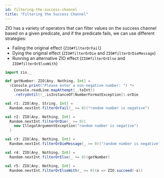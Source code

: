 ```yaml
---
id: filtering-the-success-channel
title: "Filtering the Success Channel"
---
```


ZIO has a variety of operators that can filter values on the success channel based on a given predicate, and if the predicate fails, we can use different strategies:

- Failing the original effect (`ZIO#filterOrFail`)
- Dying the original effect (`ZIO#filterOrDie` and `ZIO#filterOrDieMessage`)
- Running an alternative ZIO effect (`ZIO#filterOrElse` and `ZIO#filterOrElseWith`)

```scala mdoc:compile-only
import zio._

def getNumber: ZIO[Any, Nothing, Int] =
  (Console.print("Please enter a non-negative number: ") *>
    Console.readLine.mapAttempt(_.toInt))
    .retryUntil(!_.isInstanceOf[NumberFormatException]).orDie

val r1: ZIO[Any, String, Int] =
  Random.nextInt.filterOrFail(_ >= 0)("random number is negative")

val r2: ZIO[Any, Nothing, Int] =
  Random.nextInt.filterOrDie(_ >= 0)(
    new IllegalArgumentException("random number is negative")
  )

val r3: ZIO[Any, Nothing, Int] =
  Random.nextInt.filterOrDieMessage(_ >= 0)("random number is negative")

val r4: ZIO[Any, Nothing, Int] =
  Random.nextInt.filterOrElse(_ >= 0)(getNumber)

val r5: ZIO[Any, Nothing, Int] =
  Random.nextInt.filterOrElseWith(_ >= 0)(x => ZIO.succeed(-x))
```
